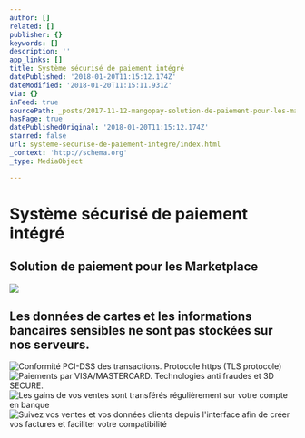 ```yaml
---
author: []
related: []
publisher: {}
keywords: []
description: ''
app_links: []
title: Système sécurisé de paiement intégré
datePublished: '2018-01-20T11:15:12.174Z'
dateModified: '2018-01-20T11:15:11.931Z'
via: {}
inFeed: true
sourcePath: _posts/2017-11-12-mangopay-solution-de-paiement-pour-les-marketplaces-acce.md
hasPage: true
datePublishedOriginal: '2018-01-20T11:15:12.174Z'
starred: false
url: systeme-securise-de-paiement-integre/index.html
_context: 'http://schema.org'
_type: MediaObject

---
```

# Système sécurisé de paiement intégré

## Solution de paiement pour les Marketplace
![](https://the-grid-user-content.s3-us-west-2.amazonaws.com/5fc19573-d724-41ba-9f0a-bb64619c5a24.png)

## Les données de cartes et les informations bancaires sensibles ne sont pas stockées sur nos serveurs.
![Conformité PCI-DSS des transactions. Protocole https (TLS protocole)](https://the-grid-user-content.s3-us-west-2.amazonaws.com/6e0c8da7-8bdb-4f69-be3a-02a7bc8303f4.png)
![Paiements par VISA/MASTERCARD. Technologies anti fraudes et 3D SECURE.](https://the-grid-user-content.s3-us-west-2.amazonaws.com/a663e3c0-1b4f-4b44-b245-09bf3f41b409.png)
![Les gains de vos ventes sont transférés régulièrement sur votre compte en banque](https://the-grid-user-content.s3-us-west-2.amazonaws.com/02e9c060-7dbd-44a0-a533-8db987ff3f53.png)
![Suivez vos ventes et vos données clients depuis l'interface afin de créer vos factures et faciliter votre compatibilité](https://the-grid-user-content.s3-us-west-2.amazonaws.com/1a515eff-736c-4d1e-a1e8-997c2981b1a3.png)